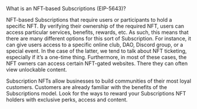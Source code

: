 What is an NFT-based Subscriptions (EIP-5643)?

NFT-based Subscriptions that require users or participants to hold a specific NFT. By verifying their ownership of the required NFT, users can access particular services, benefits, rewards, etc. As such, this means that there are many different options for this sort of Subscription. For instance, it can give users access to a specific online club, DAO, Discord group, or a special event. In the case of the latter, we tend to talk about NFT ticketing, especially if it’s a one-time thing. Furthermore, in most of these cases, the NFT owners can access certain NFT-gated websites. There they can often view unlockable content.

Subscription NFTs allow businesses to build communities of their most loyal customers. Customers are already familiar with the benefits of the Subscriptions model. Look for the ways to reward your Subscriptions NFT holders with exclusive perks, access and content.

